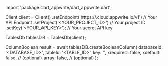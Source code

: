 import 'package:dart_appwrite/dart_appwrite.dart';

Client client = Client()
    .setEndpoint('https://<REGION>.cloud.appwrite.io/v1') // Your API Endpoint
    .setProject('<YOUR_PROJECT_ID>') // Your project ID
    .setKey('<YOUR_API_KEY>'); // Your secret API key

TablesDb tablesDB = TablesDb(client);

ColumnBoolean result = await tablesDB.createBooleanColumn(
    databaseId: '<DATABASE_ID>',
    tableId: '<TABLE_ID>',
    key: '',
    xrequired: false,
    xdefault: false, // (optional)
    array: false, // (optional)
);
